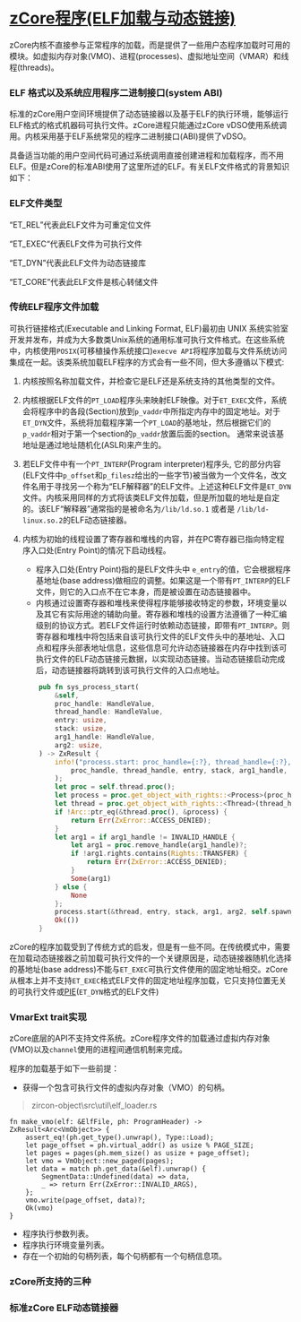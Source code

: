 # [zCore程序(ELF加载与动态链接)](https://fuchsia.dev/fuchsia-src/concepts/booting/program_loading)

zCore内核不直接参与正常程序的加载，而是提供了一些用户态程序加载时可用的模块。如虚拟内存对象(VMO)、进程(processes)、虚拟地址空间（VMAR）和线程(threads)。 


### ELF 格式以及系统应用程序二进制接口(system ABI)


标准的zCore用户空间环境提供了动态链接器以及基于ELF的执行环境，能够运行ELF格式的格式机器码可执行文件。zCore进程只能通过zCore vDSO使用系统调用。内核采用基于ELF系统常见的程序二进制接口(ABI)提供了vDSO。  

具备适当功能的用户空间代码可通过系统调用直接创建进程和加载程序，而不用ELF。但是zCore的标准ABI使用了这里所述的ELF。有关ELF文件格式的背景知识如下： 

### ELF文件类型 
“ET_REL”代表此ELF文件为可重定位文件  

“ET_EXEC“代表ELF文件为可执行文件  
 
“ET_DYN”代表此ELF文件为动态链接库  

“ET_CORE”代表此ELF文件是核心转储文件  


### 传统ELF程序文件加载  

可执行链接格式(Executable and Linking Format, ELF)最初由 UNIX 系统实验室开发并发布，并成为大多数类Unix系统的通用标准可执行文件格式。在这些系统中，内核使用```POSIX```(可移植操作系统接口)```execve API```将程序加载与文件系统访问集成在一起。该类系统加载ELF程序的方式会有一些不同，但大多遵循以下模式:  


1. 内核按照名称加载文件，并检查它是ELF还是系统支持的其他类型的文件。  


2. 内核根据ELF文件的```PT_LOAD```程序头来映射ELF映像。对于```ET_EXEC```文件，系统会将程序中的各段(Section)放到```p_vaddr```中所指定内存中的固定地址。对于```ET_DYN```文件，系统将加载程序第一个```PT_LOAD```的基地址，然后根据它们的```p_vaddr```相对于第一个section的```p_vaddr```放置后面的section。 通常来说该基地址是通过地址随机化(ASLR)来产生的。  


3. 若ELF文件中有一个```PT_INTERP```(Program interpreter)程序头,  它的部分内容(ELF文件中```p_offset```和```p_filesz```给出的一些字节)被当做为一个文件名，改文件名用于寻找另一个称为“ELF解释器”的ELF文件。上述这种ELF文件是```ET_DYN```文件。内核采用同样的方式将该类ELF文件加载，但是所加载的地址是自定的。该ELF“解释器”通常指的是被命名为```/lib/ld.so.1``` 或者是 ```/lib/ld-linux.so.2```的ELF动态链接器。



4. 内核为初始的线程设置了寄存器和堆栈的内容，并在PC寄存器已指向特定程序入口处(Entry Point)的情况下启动线程。 
    + 程序入口处(Entry Point)指的是ELF文件头中 ```e_entry```的值，它会根据程序基地址(base address)做相应的调整。如果这是一个带有```PT_INTERP```的ELF文件，则它的入口点不在它本身，而是被设置在动态链接器中。
    + 内核通过设置寄存器和堆栈来使得程序能够接收特定的参数，环境变量以及其它有实际用途的辅助向量。寄存器和堆栈的设置方法遵循了一种汇编级别的协议方式。若ELF文件运行时依赖动态链接，即带有```PT_INTERP```。则寄存器和堆栈中将包括来自该可执行文件的ELF文件头中的基地址、入口点和程序头部表地址信息，这些信息可允许动态链接器在内存中找到该可执行文件的ELF动态链接元数据，以实现动态链接。当动态链接启动完成后，动态链接器将跳转到该可执行文件的入口点地址。

    ```rust
        pub fn sys_process_start(
            &self,
            proc_handle: HandleValue,
            thread_handle: HandleValue,
            entry: usize,
            stack: usize,
            arg1_handle: HandleValue,
            arg2: usize,
        ) -> ZxResult {
            info!("process.start: proc_handle={:?}, thread_handle={:?}, entry={:?}, stack={:?}, arg1_handle={:?}, arg2={:?}",
                proc_handle, thread_handle, entry, stack, arg1_handle, arg2
            );
            let proc = self.thread.proc();
            let process = proc.get_object_with_rights::<Process>(proc_handle, Rights::WRITE)?;
            let thread = proc.get_object_with_rights::<Thread>(thread_handle, Rights::WRITE)?;
            if !Arc::ptr_eq(&thread.proc(), &process) {
                return Err(ZxError::ACCESS_DENIED);
            }
            let arg1 = if arg1_handle != INVALID_HANDLE {
                let arg1 = proc.remove_handle(arg1_handle)?;
                if !arg1.rights.contains(Rights::TRANSFER) {
                    return Err(ZxError::ACCESS_DENIED);
                }
                Some(arg1)
            } else {
                None
            };
            process.start(&thread, entry, stack, arg1, arg2, self.spawn_fn)?;
            Ok(())
        }
    ```
zCore的程序加载受到了传统方式的启发，但是有一些不同。在传统模式中，需要在加载动态链接器之前加载可执行文件的一个关键原因是，动态链接器随机化选择的基地址(base address)不能与```ET_EXEC```可执行文件使用的固定地址相交。zCore从根本上并不支持```ET_EXEC```格式ELF文件的固定地址程序加载，它只支持位置无关的可执行文件或[PIE](https://patchwork.kernel.org/patch/9807325/)(```ET_DYN```格式的ELF文件)


### VmarExt trait实现 

zCore底层的API不支持文件系统。zCore程序文件的加载通过虚拟内存对象(VMO)以及```channel```使用的进程间通信机制来完成。

程序的加载基于如下一些前提：
+ 获得一个包含可执行文件的虚拟内存对象（VMO）的句柄。

> zircon-object\src\util\elf_loader.rs
```shell
fn make_vmo(elf: &ElfFile, ph: ProgramHeader) -> ZxResult<Arc<VmObject>> {
    assert_eq!(ph.get_type().unwrap(), Type::Load);
    let page_offset = ph.virtual_addr() as usize % PAGE_SIZE;
    let pages = pages(ph.mem_size() as usize + page_offset);
    let vmo = VmObject::new_paged(pages);
    let data = match ph.get_data(&elf).unwrap() {
        SegmentData::Undefined(data) => data,
        _ => return Err(ZxError::INVALID_ARGS),
    };
    vmo.write(page_offset, data)?;
    Ok(vmo)
}
```
+ 程序执行参数列表。
+ 程序执行环境变量列表。
+ 存在一个初始的句柄列表，每个句柄都有一个句柄信息项。


### zCore所支持的三种


### 标准zCore ELF动态链接器


